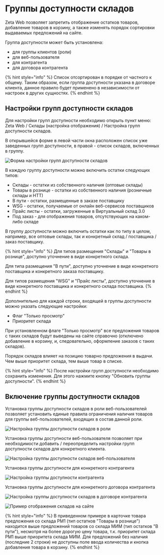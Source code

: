 # Группы доступности складов

Zeta Web позволяет запретить отображение остатков товаров, добавление товаров в корзину, а также изменять порядок сортировки выдаваемых предложений на сайте.

Группа доступности может быть установлена:

* для группы клиентов \(роли\) 
* для веб-пользователя
* для контрагента
* для договора контрагента

{% hint style="info" %}
Список отсортирован в порядке от частного к общему. Таким образом, если группа доступности указана в договоре клиента, данное правило будет применено в независимости от настроек в других сущностях.
{% endhint %}

## Настройки групп доступности складов

Для настройки групп доступности необходимо открыть пункт меню: Zeta Web / Склады \(настройка отображения\) / Настройка групп доступности складов.

В открывшейся форме в левой части окна расположен список уже заведенных групп доступности, в правой - список складов, включенных в группу.

![&#x424;&#x43E;&#x440;&#x43C;&#x430; &#x43D;&#x430;&#x441;&#x442;&#x440;&#x43E;&#x439;&#x43A;&#x438; &#x433;&#x440;&#x443;&#x43F;&#x43F; &#x434;&#x43E;&#x441;&#x442;&#x443;&#x43F;&#x43D;&#x43E;&#x441;&#x442;&#x438; &#x441;&#x43A;&#x43B;&#x430;&#x434;&#x43E;&#x432;](../../.gitbook/assets/image%20%28283%29.png)

В каждую группу доступности можно включить остатки следующих типов:

* Склады - остатки из собственного наличия \(оптовые склады\)
* Товары в рознице - остатки из собственного наличия \(розничные склады и НТТ\)
* В пути - остатки, размещенные в заказе поставщику
* WSG -  остатки, получаемые от онлайн веб-сервисов поставщиков
* Прайс листы - остатки, загруженные в Виртуальный склад 3.0
* Под заказ - для отображения товаров, отсутствующих на каком-либо складе

В группу доступности можно включить остатки как по типу в целом, например, все оптовые склады, так и конкретный склад / поставщика / заказ поставщику.

{% hint style="info" %}
Для типов размещения "Склады" и "Товары в рознице", доступно уточнение в виде конкретного склада.

Для типа размещения "В пути", доступно уточнение в виде конкретного поставщика и конкретного заказа поставщику. 

Для типов размещения "WSG" и "Прайс листы", доступно уточнение в виде конкретного поставщика и конкретного склада поставщика. 
{% endhint %}

Дополнительно для каждой строки, входящей в группы доступности можно указать следующие настройки:

* Флаг "Только просмотр"
* Приоритет склада

При установленном флаге "Только просмотр" все предложения товаров с таких складов будут выведены на сайте справочно \(отключено добавление в корзину, и, следовательно, оформление заказов с таких складов\).

Порядок складов влияет на позицию товарно предложения в выдачи. Чем выше приоритет склада, тем выше товар в списке.

{% hint style="info" %}
После настройки групп доступности необходимо сохранить изменения. Для этого нажмите кнопку "Обновить группы доступности".
{% endhint %}

## Включение группы доступности складов

Установка группы доступности складов в роли веб-пользователей позволяет установить единые правила ограничения наличия товаров для группы веб-пользователей, входящих в состав данной роли. 

![&#x41D;&#x430;&#x441;&#x442;&#x440;&#x43E;&#x439;&#x43A;&#x430; &#x433;&#x440;&#x443;&#x43F;&#x43F;&#x44B; &#x434;&#x43E;&#x441;&#x442;&#x443;&#x43F;&#x43D;&#x43E;&#x441;&#x442;&#x438; &#x441;&#x43A;&#x43B;&#x430;&#x434;&#x43E;&#x432; &#x432; &#x440;&#x43E;&#x43B;&#x438;](../../.gitbook/assets/image%20%2841%29.png)

Установка группы доступности веб-пользователя позволяет при необходимости добавить / переопределить настройки групп доступности складов для конкретного клиента.

![&#x41D;&#x430;&#x441;&#x442;&#x440;&#x43E;&#x439;&#x43A;&#x430; &#x433;&#x440;&#x443;&#x43F;&#x43F;&#x44B; &#x434;&#x43E;&#x441;&#x442;&#x443;&#x43F;&#x43D;&#x43E;&#x441;&#x442;&#x438; &#x441;&#x43A;&#x43B;&#x430;&#x434;&#x43E;&#x432; &#x432;&#x435;&#x431;-&#x43F;&#x43E;&#x43B;&#x44C;&#x437;&#x43E;&#x432;&#x430;&#x442;&#x435;&#x43B;&#x44F;](../../.gitbook/assets/image%20%283%29.png)

Установка группы доступности для конкретного контрагента

![&#x41D;&#x430;&#x441;&#x442;&#x440;&#x43E;&#x439;&#x43A;&#x430; &#x433;&#x440;&#x443;&#x43F;&#x43F;&#x44B; &#x434;&#x43E;&#x441;&#x442;&#x443;&#x43F;&#x43D;&#x43E;&#x441;&#x442;&#x438; &#x43A;&#x43E;&#x43D;&#x442;&#x440;&#x430;&#x433;&#x435;&#x43D;&#x442;&#x430;](../../.gitbook/assets/image%20%28317%29.png)

Установка группы доступности для конкретного договора контрагента

![&#x41D;&#x430;&#x441;&#x442;&#x440;&#x43E;&#x439;&#x43A;&#x430; &#x433;&#x440;&#x443;&#x43F;&#x43F;&#x44B; &#x434;&#x43E;&#x441;&#x442;&#x443;&#x43F;&#x43D;&#x43E;&#x441;&#x442;&#x438; &#x441;&#x43A;&#x43B;&#x430;&#x434;&#x43E;&#x432; &#x432; &#x434;&#x43E;&#x433;&#x43E;&#x432;&#x43E;&#x440;&#x435; &#x43A;&#x43E;&#x43D;&#x442;&#x440;&#x430;&#x433;&#x435;&#x43D;&#x442;&#x430;](../../.gitbook/assets/image%20%2848%29.png)

![&#x41F;&#x440;&#x438;&#x43C;&#x435;&#x440; &#x43E;&#x442;&#x43E;&#x431;&#x440;&#x430;&#x436;&#x435;&#x43D;&#x438;&#x44F; &#x441;&#x43A;&#x43B;&#x430;&#x434;&#x43E;&#x432; &#x43D;&#x430; &#x441;&#x430;&#x439;&#x442;&#x435;](../../.gitbook/assets/image%20%2871%29.png)

{% hint style="info" %}
В приведенном примере в карточке товара предложения со склада РМ1 \(тип остатков "Товары в рознице"\) находится выше предложений товаров со склада МИМ \(тип остатков "В пути"\), несмотря на более дорогую цену товара, т.к. приоритет склада РМ1 выше приоритета склада МИМ. Для предложений без наличия \(последние 2 строки\) не доступны поле ввода количества и кнопка добавления товара в корзину.
{% endhint %}

